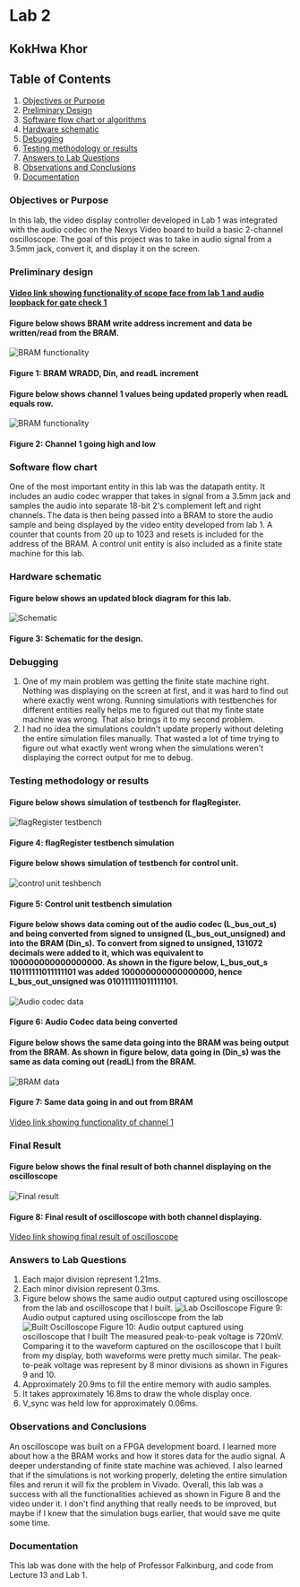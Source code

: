 # Lab 2
## KokHwa Khor

## Table of Contents
1. [Objectives or Purpose](#objectives-or-purpose)
2. [Preliminary Design](#preliminary-design)
3. [Software flow chart or algorithms](#software-flow-chart-or-algorithms)
4. [Hardware schematic](#hardware-schematic)
5. [Debugging](#debugging)
6. [Testing methodology or results](#testing-methodology-or-results)
7. [Answers to Lab Questions](#answers-to-lab-questions)
8. [Observations and Conclusions](#observations-and-conclusions)
9. [Documentation](#documentation)

### Objectives or Purpose 
In this lab, the video display controller developed in Lab 1 was integrated with the audio codec on the Nexys Video board to build a basic 2-channel oscilloscope. The goal of this project was to take in audio signal from a 3.5mm jack, convert it, and display it on the screen.

### Preliminary design
#### [Video link showing functionality of scope face from lab 1 and audio loopback for gate check 1](https://youtu.be/eVa3r56AhqE)

#### Figure below shows BRAM write address increment and data be written/read from the BRAM. 
![BRAM functionality](images/gate_check_2_wradd.png)
#### Figure 1: BRAM WRADD, Din, and readL increment

#### Figure below shows channel 1 values being updated properly when readL equals row.
![BRAM functionality](images/gate_check_2.png)
#### Figure 2: Channel 1 going high and low

### Software flow chart
One of the most important entity in this lab was the datapath entity. It includes an audio codec wrapper that takes in signal from a 3.5mm jack and samples the audio into separate 18-bit 2's complement left and right channels. The data is then being passed into a BRAM to store the audio sample and being displayed by the video entity developed from lab 1. A counter that counts from 20 up to 1023 and resets is included for the address of the BRAM. A control unit entity is also included as a finite state machine for this lab.

### Hardware schematic
#### Figure below shows an updated block diagram for this lab.
![Schematic](images/schematics.png)
#### Figure 3: Schematic for the design.

### Debugging
1. One of my main problem was getting the finite state machine right. Nothing was displaying on the screen at first, and it was hard to find out where exactly went wrong. Running simulations with testbenches for different entities really helps me to figured out that my finite state machine was wrong. That also brings it to my second problem.
2. I had no idea the simulations couldn't update properly without deleting the entire simulation files manually. That wasted a lot of time trying to figure out what exactly went wrong when the simulations weren't displaying the correct output for me to debug.

### Testing methodology or results
#### Figure below shows simulation of testbench for flagRegister.
![flagRegister testbench](images/flagRegister_tb.png)
#### Figure 4: flagRegister testbench simulation

#### Figure below shows simulation of testbench for control unit.
![control unit teshbench](images/fsm_tb.png)
#### Figure 5: Control unit testbench simulation

#### Figure below shows data coming out of the audio codec (L_bus_out_s) and being converted from signed to unsigned (L_bus_out_unsigned) and into the BRAM (Din_s). To convert from signed to unsigned, 131072 decimals were added to it, which was equivalent to 100000000000000000. As shown in the figure below, L_bus_out_s 110111111011111101 was added 100000000000000000, hence L_bus_out_unsigned was 010111111011111101.
![Audio codec data](images/signedtounsignedaudiocodec.png)
#### Figure 6: Audio Codec data being converted

#### Figure below shows the same data going into the BRAM was being output from the BRAM. As shown in figure below, data going in (Din_s) was the same as data coming out (readL) from the BRAM.
![BRAM data](images/bonuspoint.png)
#### Figure 7: Same data going in and out from BRAM
[Video link showing functionality of channel 1](https://youtu.be/NCp-O8-WYyE)

### Final Result
#### Figure below shows the final result of both channel displaying on the oscilloscope
![Final result](images/final.jpg)
#### Figure 8: Final result of oscilloscope with both channel displaying.
[Video link showing final result of oscilloscope](https://youtu.be/QPuRMADnHno)

### Answers to Lab Questions
1. Each major division represent 1.21ms.
2. Each minor division represent 0.3ms. 
3. Figure below shows the same audio output captured using oscilloscope from the lab and oscilloscope that I built.
![Lab Oscilloscope](images/oscope.jpg)
Figure 9: Audio output captured using oscilloscope from the lab
![Built Oscilloscope](images/twochannels.jpg)
Figure 10: Audio output captured using oscilloscope that I built
The measured peak-to-peak voltage is 720mV. Comparing it to the waveform captured on the oscilloscope that I built from my display, both waveforms were pretty much similar. The peak-to-peak voltage was represent by 8 minor divisions as shown in Figures 9 and 10.
4. Approximately 20.9ms to fill the entire memory with audio samples.
5. It takes approximately 16.8ms to draw the whole display once.
6. V_sync was held low for approximately 0.06ms.

### Observations and Conclusions
An oscilloscope was built on a FPGA development board. I learned more about how a the BRAM works and how it stores data for the audio signal. A deeper understanding of finite state machine was achieved. I also learned that if the simulations is not working properly, deleting the entire simulation files and rerun it will fix the problem in Vivado. Overall, this lab was a success with all the functionalities achieved as shown in Figure 8 and the video under it. I don't find anything that really needs to be improved, but maybe if I knew that the simulation bugs earlier, that would save me quite some time.

### Documentation
This lab was done with the help of Professor Falkinburg, and code from Lecture 13 and Lab 1.